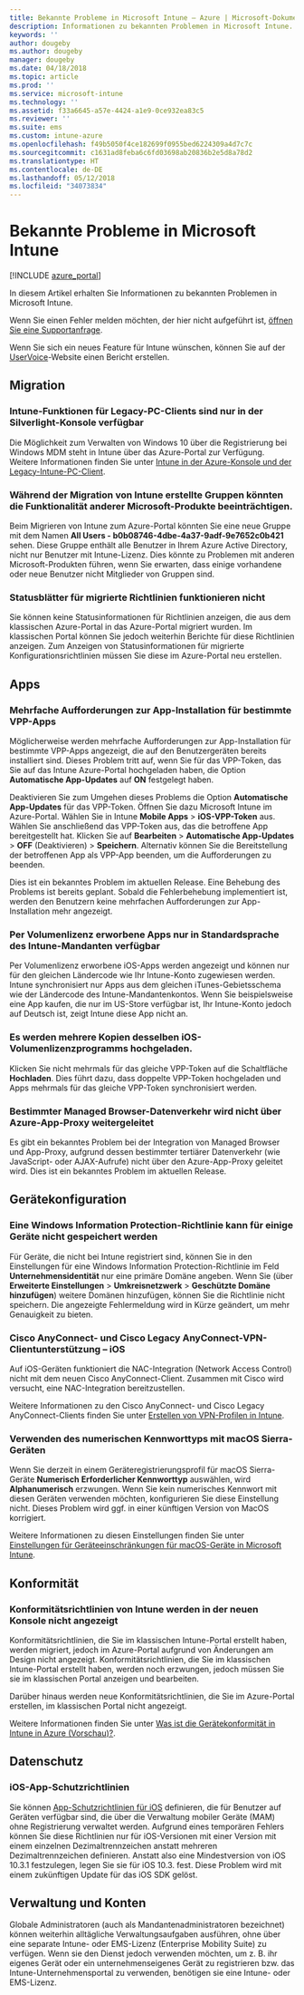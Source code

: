 ```yaml
---
title: Bekannte Probleme in Microsoft Intune – Azure | Microsoft-Dokumentation
description: Informationen zu bekannten Problemen in Microsoft Intune.
keywords: ''
author: dougeby
ms.author: dougeby
manager: dougeby
ms.date: 04/18/2018
ms.topic: article
ms.prod: ''
ms.service: microsoft-intune
ms.technology: ''
ms.assetid: f33a6645-a57e-4424-a1e9-0ce932ea83c5
ms.reviewer: ''
ms.suite: ems
ms.custom: intune-azure
ms.openlocfilehash: f49b5050f4ce182699f0955bed6224309a4d7c7c
ms.sourcegitcommit: c1631ad8feba6c6fd03698ab20836b2e5d8a78d2
ms.translationtype: HT
ms.contentlocale: de-DE
ms.lasthandoff: 05/12/2018
ms.locfileid: "34073834"
---
```

# <a name="known-issues-in-microsoft-intune"></a>Bekannte Probleme in Microsoft Intune


[!INCLUDE [azure_portal](./includes/azure_portal.md)]

In diesem Artikel erhalten Sie Informationen zu bekannten Problemen in Microsoft Intune.

Wenn Sie einen Fehler melden möchten, der hier nicht aufgeführt ist, [öffnen Sie eine Supportanfrage](get-support.md).

Wenn Sie sich ein neues Feature für Intune wünschen, können Sie auf der [UserVoice](https://microsoftintune.uservoice.com/forums/291681-ideas/category/189016-azure-admin-console)-Website einen Bericht erstellen.

## <a name="migration"></a>Migration

### <a name="intune-legacy-pc-client-features-are-only-available-in-the-silverlight-console"></a>Intune-Funktionen für Legacy-PC-Clients sind nur in der Silverlight-Konsole verfügbar

Die Möglichkeit zum Verwalten von Windows 10 über die Registrierung bei Windows MDM steht in Intune über das Azure-Portal zur Verfügung. Weitere Informationen finden Sie unter [Intune in der Azure-Konsole und der Legacy-Intune-PC-Client](https://docs.microsoft.com/intune-classic/deploy-use/intune-on-azure).

### <a name="groups-created-by-intune-during-migration-might-affect-functionality-of-other-microsoft-products"></a>Während der Migration von Intune erstellte Gruppen könnten die Funktionalität anderer Microsoft-Produkte beeinträchtigen.

Beim Migrieren von Intune zum Azure-Portal könnten Sie eine neue Gruppe mit dem Namen **All Users - b0b08746-4dbe-4a37-9adf-9e7652c0b421** sehen. Diese Gruppe enthält alle Benutzer in Ihrem Azure Active Directory, nicht nur Benutzer mit Intune-Lizenz. Dies könnte zu Problemen mit anderen Microsoft-Produkten führen, wenn Sie erwarten, dass einige vorhandene oder neue Benutzer nicht Mitglieder von Gruppen sind.

### <a name="status-blades-for-migrated-policies-do-not-work"></a>Statusblätter für migrierte Richtlinien funktionieren nicht

Sie können keine Statusinformationen für Richtlinien anzeigen, die aus dem klassischen Azure-Portal in das Azure-Portal migriert wurden. Im klassischen Portal können Sie jedoch weiterhin Berichte für diese Richtlinien anzeigen. Zum Anzeigen von Statusinformationen für migrierte Konfigurationsrichtlinien müssen Sie diese im Azure-Portal neu erstellen.

## <a name="apps"></a>Apps


### <a name="multiple-app-install-prompts-for-certain-vpp-apps"></a>Mehrfache Aufforderungen zur App-Installation für bestimmte VPP-Apps
Möglicherweise werden mehrfache Aufforderungen zur App-Installation für bestimmte VPP-Apps angezeigt, die auf den Benutzergeräten bereits installiert sind. Dieses Problem tritt auf, wenn Sie für das VPP-Token, das Sie auf das Intune Azure-Portal hochgeladen haben, die Option **Automatische App-Updates** auf **ON** festgelegt haben.    

Deaktivieren Sie zum Umgehen dieses Problems die Option **Automatische App-Updates** für das VPP-Token. Öffnen Sie dazu Microsoft Intune im Azure-Portal. Wählen Sie in Intune **Mobile Apps** > **iOS-VPP-Token** aus. Wählen Sie anschließend das VPP-Token aus, das die betroffene App bereitgestellt hat. Klicken Sie auf **Bearbeiten** > **Automatische App-Updates** > **OFF** (Deaktivieren) > **Speichern**. Alternativ können Sie die Bereitstellung der betroffenen App als VPP-App beenden, um die Aufforderungen zu beenden.    

Dies ist ein bekanntes Problem im aktuellen Release. Eine Behebung des Problems ist bereits geplant. Sobald die Fehlerbehebung implementiert ist, werden den Benutzern keine mehrfachen Aufforderungen zur App-Installation mehr angezeigt.

### <a name="ios-volume-purchased-apps-only-available-in-default-intune-tenant-language"></a>Per Volumenlizenz erworbene Apps nur in Standardsprache des Intune-Mandanten verfügbar
Per Volumenlizenz erworbene iOS-Apps werden angezeigt und können nur für den gleichen Ländercode wie Ihr Intune-Konto zugewiesen werden. Intune synchronisiert nur Apps aus dem gleichen iTunes-Gebietsschema wie der Ländercode des Intune-Mandantenkontos. Wenn Sie beispielsweise eine App kaufen, die nur im US-Store verfügbar ist, Ihr Intune-Konto jedoch auf Deutsch ist, zeigt Intune diese App nicht an.

### <a name="multiple-copies-of-the-same-ios-volume-purchase-program-are-uploaded"></a>Es werden mehrere Kopien desselben iOS-Volumenlizenzprogramms hochgeladen.
Klicken Sie nicht mehrmals für das gleiche VPP-Token auf die Schaltfläche **Hochladen**. Dies führt dazu, dass doppelte VPP-Token hochgeladen und Apps mehrmals für das gleiche VPP-Token synchronisiert werden.

### <a name="some-managed-browser-traffic-not-routed-through-azure-app-proxy----2463492---"></a>Bestimmter Managed Browser-Datenverkehr wird nicht über Azure-App-Proxy weitergeleitet <!-- 2463492 -->
Es gibt ein bekanntes Problem bei der Integration von Managed Browser und App-Proxy, aufgrund dessen bestimmter tertiärer Datenverkehr (wie JavaScript- oder AJAX-Aufrufe) nicht über den Azure-App-Proxy geleitet wird. Dies ist ein bekanntes Problem im aktuellen Release.  

<!-- ## Groups -->

## <a name="device-configuration"></a>Gerätekonfiguration

### <a name="you-cannot-save-a-windows-information-protection-policy-for-some-devices"></a>Eine Windows Information Protection-Richtlinie kann für einige Geräte nicht gespeichert werden

Für Geräte, die nicht bei Intune registriert sind, können Sie in den Einstellungen für eine Windows Information Protection-Richtlinie im Feld **Unternehmensidentität** nur eine primäre Domäne angeben.
Wenn Sie (über **Erweiterte Einstellungen** > **Umkreisnetzwerk** > **Geschützte Domäne hinzufügen**) weitere Domänen hinzufügen, können Sie die Richtlinie nicht speichern. Die angezeigte Fehlermeldung wird in Kürze geändert, um mehr Genauigkeit zu bieten.

### <a name="cisco-anyconnect-and-cisco-legacy-anyconnect-vpn-client-support---ios"></a>Cisco AnyConnect- und Cisco Legacy AnyConnect-VPN-Clientunterstützung – iOS

Auf iOS-Geräten funktioniert die NAC-Integration (Network Access Control) nicht mit dem neuen Cisco AnyConnect-Client. Zusammen mit Cisco wird versucht, eine NAC-Integration bereitzustellen.

Weitere Informationen zu den Cisco AnyConnect- und Cisco Legacy AnyConnect-Clients finden Sie unter [Erstellen von VPN-Profilen in Intune](vpn-settings-ios.md).

### <a name="using-the-numeric-password-type-with-macos-sierra-devices"></a>Verwenden des numerischen Kennworttyps mit macOS Sierra-Geräten

Wenn Sie derzeit in einem Geräteregistrierungsprofil für macOS Sierra-Geräte **Numerisch** **Erforderlicher Kennworttyp** auswählen, wird **Alphanumerisch** erzwungen. Wenn Sie kein numerisches Kennwort mit diesen Geräten verwenden möchten, konfigurieren Sie diese Einstellung nicht.
Dieses Problem wird ggf. in einer künftigen Version von MacOS korrigiert.

Weitere Informationen zu diesen Einstellungen finden Sie unter [Einstellungen für Geräteeinschränkungen für macOS-Geräte in Microsoft Intune](device-restrictions-macos.md).

## <a name="compliance"></a>Konformität

### <a name="compliance-policies-from-intune-do-not-show-up-in-new-console"></a>Konformitätsrichtlinien von Intune werden in der neuen Konsole nicht angezeigt

Konformitätsrichtlinien, die Sie im klassischen Intune-Portal erstellt haben, werden migriert, jedoch im Azure-Portal aufgrund von Änderungen am Design nicht angezeigt. Konformitätsrichtlinien, die Sie im klassischen Intune-Portal erstellt haben, werden noch erzwungen, jedoch müssen Sie sie im klassischen Portal anzeigen und bearbeiten.

Darüber hinaus werden neue Konformitätsrichtlinien, die Sie im Azure-Portal erstellen, im klassischen Portal nicht angezeigt.

Weitere Informationen finden Sie unter [Was ist die Gerätekonformität in Intune in Azure (Vorschau)?](device-compliance.md).

<!-- ## Enrollment -->


## <a name="data-protection"></a>Datenschutz

### <a name="ios-app-protection-policies"></a>iOS-App-Schutzrichtlinien

Sie können [App-Schutzrichtlinien für iOS](app-protection-policy-settings-ios.md) definieren, die für Benutzer auf Geräten verfügbar sind, die über die Verwaltung mobiler Geräte (MAM) ohne Registrierung verwaltet werden. Aufgrund eines temporären Fehlers können Sie diese Richtlinien nur für iOS-Versionen mit einer Version mit einem einzelnen Dezimaltrennzeichen anstatt mehreren Dezimaltrennzeichen definieren. Anstatt also eine Mindestversion von iOS 10.3.1 festzulegen, legen Sie sie für iOS 10.3. fest. Diese Problem wird mit einem zukünftigen Update für das iOS SDK gelöst.


## <a name="administration-and-accounts"></a>Verwaltung und Konten

Globale Administratoren (auch als Mandantenadministratoren bezeichnet) können weiterhin alltägliche Verwaltungsaufgaben ausführen, ohne über eine separate Intune- oder EMS-Lizenz (Enterprise Mobility Suite) zu verfügen. Wenn sie den Dienst jedoch verwenden möchten, um z. B. ihr eigenes Gerät oder ein unternehmenseigenes Gerät zu registrieren bzw. das Intune-Unternehmensportal zu verwenden, benötigen sie eine Intune- oder EMS-Lizenz.

<!-- ## Additional items -->
